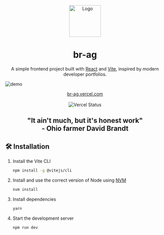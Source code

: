 <div align="center">
  <img alt="Logo" src="https://raw.githubusercontent.com/br-ag/portofolio/refs/heads/develop/src/img/my_logo.png" width="100" />
</div>
<h1 align="center">
  br-ag
</h1>
<p align="center">
  A simple frontend project built with <a href="https://react.dev/" target="_blank">React</a> and <a href="https://vite.dev/" target="_blank">Vite</a>, inspired by modern developer portfolios.
</p>

![demo](https://raw.githubusercontent.com/br-ag/portofolio/refs/heads/develop/src/img/preview_01.png)
<p align="center">
  <a href="https://br-ag.vercel.app/">
    br-ag.vercel.com
  </a>
  <br />
  <br />
  <img src="https://deploy-badge.vercel.app/vercel/br-ag?style=plastic&name=Vercel" alt="Vercel Status" />
</p>

<h2 align="center">
  "It ain't much, but it's honest work"
  <br />
  - Ohio farmer David Brandt
</h2>

## 🛠 Installation

1. Install the Vite CLI

   ```sh
   npm install -g @vitejs/cli
   ```

2. Install and use the correct version of Node using [NVM](https://github.com/nvm-sh/nvm)

   ```sh
   nvm install
   ```

3. Install dependencies

   ```sh
   yarn
   ```

4. Start the development server

   ```sh
   npm run dev
   ```
